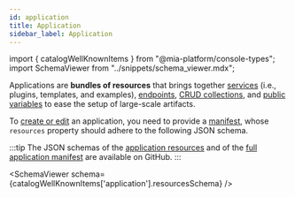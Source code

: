 ```yaml
---
id: application
title: Application
sidebar_label: Application
---
```


import { catalogWellKnownItems } from "@mia-platform/console-types";
import SchemaViewer from "../snippets/schema_viewer.mdx";

Applications are **bundles of resources** that brings together [services](/products/console/api-console/api-design/services.md) (i.e., plugins, templates, and examples), [endpoints](/products/console/api-console/api-design/endpoints.md), [CRUD collections](/products/console/api-console/api-design/crud_advanced.md), and [public variables](/products/console/api-console/api-design/public_variables.md) to ease the setup of large-scale artifacts.

To [create or edit](/products/software-catalog/items-management/overview.md) an application, you need to provide a [manifest](/products/software-catalog/items-manifest/overview.md), whose `resources` property should adhere to the following JSON schema.

:::tip
The JSON schemas of the [application resources](https://raw.githubusercontent.com/mia-platform/console-sdk/refs/tags/%40mia-platform/console-types%400.39.2/packages/console-types/schemas/software-catalog/application.resources.schema.json) and of the [full application manifest](https://raw.githubusercontent.com/mia-platform/console-sdk/refs/tags/%40mia-platform/console-types%400.39.2/packages/console-types/schemas/software-catalog/application.manifest.schema.json) are available on GitHub.
:::

<SchemaViewer schema={catalogWellKnownItems['application'].resourcesSchema} />
